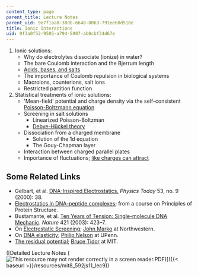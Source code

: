 ```yaml
---
content_type: page
parent_title: Lecture Notes
parent_uid: 9e7f1aa8-38db-6648-8063-791ee60d518e
title: Ionic Interactions
uid: 9f3a0f52-9505-a794-5007-ab0cbf34d67e
---
```


1.  Ionic solutions:
    *   Why do electrolytes dissociate (ionize) in water?
    *   The bare Coulomb interaction and the Bjerrum length
    *   [Acids, bases, and salts](http://www.shodor.org/unchem/basic/ab/)
    *   The importance of Coulomb repulsion in biological systems
    *   Macroions, counterions, salt ions
    *   Restricted partition function
2.  Statistical treatments of ionic solutions:
    *   'Mean-field' potential and charge density via the self-consistent [Poisson-Boltzmann equation](http://en.wikipedia.org/wiki/Poisson-Boltzmann_equation)
    *   Screening in salt solutions
        *   Linearized Poisson-Boltzman
        *   [Debye-Hückel theory](http://chemwiki.ucdavis.edu/Physical_Chemistry/Physical_Properties_of_Matter/Solutions_and_Mixtures/Nonideal_Ssolutions/Debye-H%C3%BCckel)
    *   Dissociation from a charged membrane
        *   Solution of the 1d equation
        *   The Gouy-Chapman layer
    *   Interaction between charged parallel plates
    *   Importance of fluctuations; [like charges can attract](http://physics.aps.org/story/v6/st25)

Some Related Links
------------------

*   Gelbart, et al. [DNA-Inspired Electrostatics.](https://doi.org/10.1063/1.1325230) _Physics Today_ 53, no. 9 (2000): 38.
*   [Electrostatics in DNA-peptide complexes](http://www.cryst.bbk.ac.uk/PPS2/projects/soler/project.html); from a course on Principles of Protein Structure.
*   Bustamante, et al. [Ten Years of Tension: Single-molecule DNA Mechanic](http://dx.doi.org/10.1038/nature01405). _Nature_ 421 (2003): 423–7.
*   On [Electrostatic Screening](https://aip.scitation.org/doi/pdf/10.1063/1.522539); [John Marko](http://markolab.bmbcb.northwestern.edu/marko/) at Northwestern.
*   On [DNA elasticity](http://dept.physics.upenn.edu/%7Epcn/mcgraw2/mcglatex.html); [Philip Nelson](http://www.physics.upenn.edu/%7Epcn/) at UPenn.
*   [The residual potential](http://web.mit.edu/tidor/www/residual/index.html); [Bruce Tidor](http://web.mit.edu/tidor/www/index.html) at MIT.

([Detailed Lecture Notes (![This resource may not render correctly in a screen reader.](/images/inacessible.gif)PDF)]({{< baseurl >}}/resources/mit8_592js11_lec9))